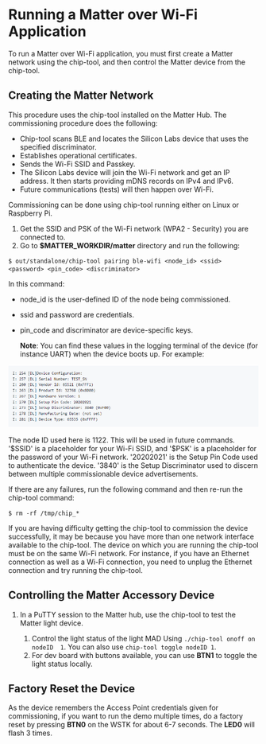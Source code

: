 
# Running a Matter over Wi-Fi Application

To run a Matter over Wi-Fi application, you must first create a Matter network using the chip-tool, and then control the Matter device from the chip-tool.

## Creating the Matter Network

This procedure uses the chip-tool installed on the Matter Hub. The commissioning procedure does the following:

- Chip-tool scans BLE and locates the Silicon Labs device that uses the specified discriminator.
- Establishes operational certificates.
- Sends the Wi-Fi SSID and Passkey.
- The Silicon Labs device will join the Wi-Fi network and get an IP address. It then starts providing mDNS records on IPv4 and IPv6.
- Future communications (tests) will then happen over Wi-Fi.

Commissioning can be done using chip-tool running either on Linux or Raspberry Pi.

1. Get the SSID and PSK of the Wi-Fi network (WPA2 - Security) you are connected to.
2. Go to **$MATTER_WORKDIR/matter** directory and run the following:

```shell
$ out/standalone/chip-tool pairing ble-wifi <node_id> <ssid> <password> <pin_code> <discriminator>
```

In this command:

- node_id is the user-defined ID of the node being commissioned.
- ssid and password are credentials.
- pin_code and discriminator are device-specific keys.

  **Note**: You can find these values in the logging terminal of the device (for instance UART) when the device boots up. For example:

![Device Configuration](./images/device-configuration.png)

The node ID used here is 1122. This will be used in future commands. '\$SSID' is a placeholder for your Wi-Fi SSID, and '\$PSK' is a placeholder for the password of your Wi-Fi network. '20202021' is the Setup Pin Code used to authenticate the device. '3840' is the Setup Discriminator used to discern between multiple commissionable device advertisements.

If there are any failures, run the following command and then re-run the chip-tool command:

```shell
$ rm -rf /tmp/chip_*
```

If you are having difficulty getting the chip-tool to commission the device successfully, it may be because you have more than one network interface available to the chip-tool. The device on which you are running the chip-tool must be on the same Wi-Fi network. For instance, if you have an Ethernet connection as well as a Wi-Fi connection, you need to unplug the Ethernet connection and try running the chip-tool.

## Controlling the Matter Accessory Device

1. In a PuTTY session to the Matter hub, use the chip-tool to test the Matter light device.

   1. Control the light status of the light MAD Using `./chip-tool onoff on nodeID  1`. You can also use  `chip-tool toggle nodeID 1`.
   2. For dev board with buttons available, you can use **BTN1** to toggle the light status locally.

## Factory Reset the Device

As the device remembers the Access Point credentials given for commissioning, if you want to run the demo multiple times, do a factory reset by pressing **BTN0**
on the WSTK for about 6-7 seconds. The **LED0** will flash 3 times.

